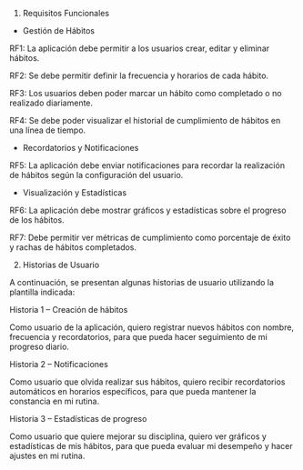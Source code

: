 1. Requisitos Funcionales


- Gestión de Hábitos

RF1: La aplicación debe permitir a los usuarios crear, editar y eliminar hábitos.

RF2: Se debe permitir definir la frecuencia y horarios de cada hábito.

RF3: Los usuarios deben poder marcar un hábito como completado o no realizado diariamente.

RF4: Se debe poder visualizar el historial de cumplimiento de hábitos en una línea de tiempo.


- Recordatorios y Notificaciones

RF5: La aplicación debe enviar notificaciones para recordar la realización de hábitos según la configuración del usuario.


- Visualización y Estadísticas

RF6: La aplicación debe mostrar gráficos y estadísticas sobre el progreso de los hábitos.

RF7: Debe permitir ver métricas de cumplimiento como porcentaje de éxito y rachas de hábitos completados.


2. Historias de Usuario

A continuación, se presentan algunas historias de usuario utilizando la plantilla indicada:


Historia 1 – Creación de hábitos

Como usuario de la aplicación, quiero registrar nuevos hábitos con nombre, frecuencia y recordatorios, para que pueda hacer seguimiento de mi progreso diario.

Historia 2 – Notificaciones

Como usuario que olvida realizar sus hábitos, quiero recibir recordatorios automáticos en horarios específicos, para que pueda mantener la constancia en mi rutina.

Historia 3 – Estadísticas de progreso

Como usuario que quiere mejorar su disciplina, quiero ver gráficos y estadísticas de mis hábitos, para que pueda evaluar mi desempeño y hacer ajustes en mi rutina.
